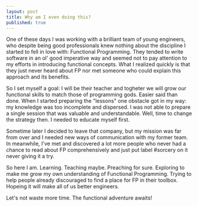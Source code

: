 ```yaml
---
layout: post
title: Why am I even doing this?
published: true
---
```

One of these days I was working with a brilliant team of young engineers, who despite being good professionals knew nothing about the discipline I started to fell in love with: Functional Programming. They tended to write software in an ol' good imperative way and seemed not to pay attention to my efforts in introducing functional concepts. What I realized quickly is that they just never heard about FP nor met someone who could explain this approach and its benefits. 

So I set myself a goal: I will be their teacher and togheter we will grow our functional skills to match those of programming gods. Easier said than done. When I started preparing the "lessons" one  obstacle got in my way: my knowledge was too incomplete and dispersed. I was not able to prepare a single session that was valuable and understandable. Well, time to change the strategy then. I needed to educate myself first.

Sometime later I decided to leave that company, but my mission was far from over and I needed new ways of communication with my former team. In meanwhile, I've met and discovered a lot more people who never had a chance to read about FP comprehensively and just put label #sorcery on it never giving it a try. 

So here I am. Learning. Teaching maybe. Preaching for sure. Exploring to make me grow my own understanding of Functional Programming. Trying to help people already discouraged to find a place for FP in their toolbox. Hopeing it will make all of us better engineers. 

Let's not waste more time. The functional adventure awaits!
